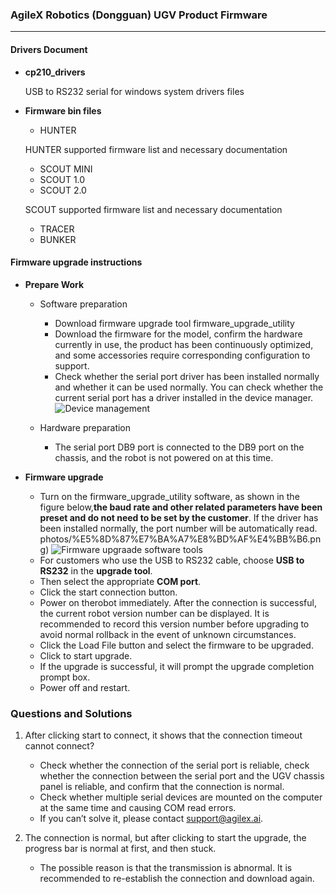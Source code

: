 ### AgileX Robotics (Dongguan) UGV Product Firmware 
---
#### Drivers Document
- **cp210_drivers**

    USB to RS232 serial  for windows system drivers files

- **Firmware bin files**
    + HUNTER

    HUNTER supported firmware list and necessary documentation
    + SCOUT MINI 
    + SCOUT 1.0
    + SCOUT 2.0

    SCOUT supported firmware list and necessary documentation

    + TRACER
    + BUNKER

#### Firmware upgrade instructions
- **Prepare Work**
    -  Software preparation

        + Download firmware upgrade tool firmware_upgrade_utility
        + Download the firmware for the model, confirm the hardware currently in use, the product has been continuously optimized, and some accessories require corresponding configuration to support.
        +  Check whether the serial port driver has been installed normally and whether it can be used normally. You can check whether the current serial port has a driver installed in the device manager.
        ![Device management](https://github.com/AglieX/agilex_firmware/blob/master/photos/%E8%AE%BE%E5%A4%87%E7%AE%A1%E7%90%86%E5%99%A8.png)
    - Hardware preparation
        
        + The serial port DB9 port is connected to the DB9 port on the chassis, and the robot is not powered on at this time.

- **Firmware upgrade** 
    -    Turn on the firmware_upgrade_utility software, as shown in the figure below,**the baud rate and other related parameters have been preset and do not need to be set by the customer**. If the driver has been installed normally, the port number will be automatically read.
    photos/%E5%8D%87%E7%BA%A7%E8%BD%AF%E4%BB%B6.png)
    ![Firmware upgraade software tools](https://github.com/agilexrobotics/agilex_firmware/blob/master/photos/%E5%8D%87%E7%BA%A7%E8%BD%AF%E4%BB%B6_EN.png)

    + For customers who use the USB to RS232 cable, choose **USB to RS232** in the **upgrade tool**.
    + Then select the appropriate **COM port**.
    + Click the start connection button.
    + Power on therobot immediately. After the connection is successful, the current robot version number can be displayed. It is recommended to record this version number before upgrading to avoid normal rollback in the event of unknown circumstances.
    + Click the Load File button and select the firmware to be upgraded.
    + Click to start upgrade.
    + If the upgrade is successful, it will prompt the upgrade completion prompt box.
    + Power off and restart.

###  Questions and Solutions
1. After clicking start to connect, it shows that the connection timeout cannot connect?

    - Check whether the connection of the serial port is reliable, check whether the connection between the serial port and the UGV chassis panel is reliable, and confirm that the connection is normal.
    - Check whether multiple serial devices are mounted on the computer at the same time and causing COM read errors.
    -  If you can’t solve it, please contact support@agilex.ai.

2. The connection is normal, but after clicking to start the upgrade, the progress bar is normal at first, and then stuck.
    
    -  The possible reason is that the transmission is abnormal. It is recommended to re-establish the connection and download again.